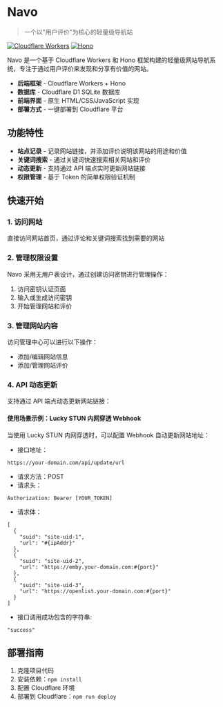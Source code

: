 # Navo

> 一个以"用户评价"为核心的轻量级导航站

[![Cloudflare Workers](https://img.shields.io/badge/Cloudflare-Workers-orange?logo=cloudflare)](https://workers.cloudflare.com/)
[![Hono](https://img.shields.io/badge/Hono-Framework-red)](https://hono.dev/)

Navo 是一个基于 Cloudflare Workers 和 Hono 框架构建的轻量级网站导航系统，专注于通过用户评价来发现和分享有价值的网站。

- **后端框架** - Cloudflare Workers + Hono
- **数据库** - Cloudflare D1 SQLite 数据库
- **前端界面** - 原生 HTML/CSS/JavaScript 实现
- **部署方式** - 一键部署到 Cloudflare 平台

## 功能特性

- **站点记录** - 记录网站链接，并添加评价说明该网站的用途和价值
- **关键词搜索** - 通过关键词快速搜索相关网站和评价
- **动态更新** - 支持通过 API 端点实时更新网站链接
- **权限管理** - 基于 Token 的简单权限验证机制


## 快速开始

### 1. 访问网站

直接访问网站首页，通过评论和关键词搜索找到需要的网站

### 2. 管理权限设置

Navo 采用无用户表设计，通过创建访问密钥进行管理操作：

1. 访问密钥认证页面
2. 输入或生成访问密钥
3. 开始管理网站和评价

### 3. 管理网站内容

访问管理中心可以进行以下操作：
- 添加/编辑网站信息
- 添加/管理网站评价

### 4. API 动态更新

支持通过 API 端点动态更新网站链接：

#### 使用场景示例：Lucky STUN 内网穿透 Webhook

当使用 Lucky STUN 内网穿透时，可以配置 Webhook 自动更新网站地址：

- 接口地址：
```
https://your-domain.com/api/update/url
```
- 请求方法：POST
- 请求头：
```
Authorization: Bearer [YOUR_TOKEN]
```
- 请求体：
```
[
  {
    "suid": "site-uid-1",
    "url": "#{ipAddr}"
  },
  {
    "suid": "site-uid-2",
    "url": "https://emby.your-domain.com:#{port}"
  },
  {
    "suid": "site-uid-3",
    "url": "https://openlist.your-domain.com:#{port}"
  }
]
```
- 接口调用成功包含的字符串:
```
"success"
```

## 部署指南

1. 克隆项目代码
2. 安装依赖：`npm install`
3. 配置 Cloudflare 环境
4. 部署到 Cloudflare：`npm run deploy`

